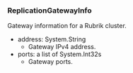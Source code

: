 ### ReplicationGatewayInfo
Gateway information for a Rubrik cluster.

- address: System.String
  - Gateway IPv4 address.
- ports: a list of System.Int32s
  - Gateway ports.
